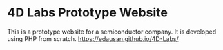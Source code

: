 # 4D Labs Prototype Website
This is a prototype website for a semiconductor company. It is developed using PHP from scratch.
https://edausan.github.io/4D-Labs/
